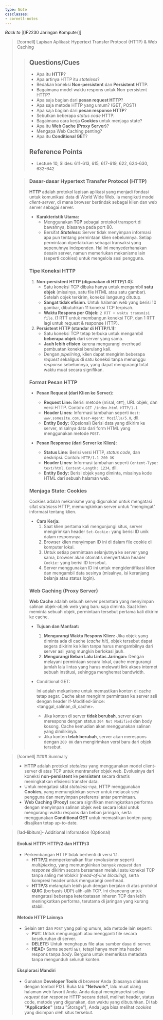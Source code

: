 ```yaml
---
type: Note
cssclasses:
- cornell-notes
---
```


_Back to_ [[IF2230 Jaringan Komputer]]

> [!cornell] Lapisan Aplikasi: Hypertext Transfer Protocol (HTTP) & Web Caching
> 
> > ## Questions/Cues
> > 
> > - Apa itu **HTTP**?
> > - Apa artinya HTTP itu _stateless_?
> > - Bedakan koneksi **Non-persistent** dan **Persistent** HTTP.
> > - Bagaimana model waktu respons untuk Non-persistent HTTP?
> > - Apa saja bagian dari **pesan request HTTP**?
> > - Apa saja metode HTTP yang umum? (GET, POST)
> > - Apa saja bagian dari **pesan response HTTP**?
> > - Sebutkan beberapa _status code_ HTTP.
> > - Bagaimana cara kerja **Cookies** untuk menjaga state?
> > - Apa itu **Web Cache (Proxy Server)**?
> > - Mengapa Web Caching penting?
> > - Apa itu **Conditional GET**?
> > 
> > ## Reference Points
> > 
> > - Lecture 10, Slides: 611-613, 615, 617-619, 622, 624-630, 632-642
> 
> > ### Dasar-dasar Hypertext Transfer Protocol (HTTP)
> > 
> > **HTTP** adalah protokol lapisan aplikasi yang menjadi fondasi untuk komunikasi data di World Wide Web. Ia mengikuti model _client-server_, di mana browser bertindak sebagai klien dan web server sebagai server.
> > 
> > - **Karakteristik Utama:**
> >     - Menggunakan **TCP** sebagai protokol transport di bawahnya, biasanya pada port 80.
> >     - Bersifat _**Stateless**_: Server tidak menyimpan informasi apa pun tentang permintaan klien sebelumnya. Setiap permintaan diperlakukan sebagai transaksi yang sepenuhnya independen. Hal ini menyederhanakan desain server, namun memerlukan mekanisme lain (seperti cookies) untuk mengelola sesi pengguna.
> > 
> > ### Tipe Koneksi HTTP
> > 
> > 1. **Non-persistent HTTP (digunakan di HTTP/1.0):**
> >     - Satu koneksi TCP dibuka hanya untuk mengambil **satu objek** (misalnya, satu file HTML atau satu gambar). Setelah objek terkirim, koneksi langsung ditutup.
> >     - **Sangat tidak efisien.** Untuk halaman web yang berisi 10 gambar, dibutuhkan 11 koneksi TCP terpisah.
> >     - **Waktu Respons per Objek:** `2 RTT + waktu transmisi file`. (1 RTT untuk membangun koneksi TCP, dan 1 RTT lagi untuk request & response HTTP).
> > 2. **Persistent HTTP (standar di HTTP/1.1):**
> >     - Satu koneksi TCP tetap terbuka untuk mengambil **beberapa objek** dari server yang sama.
> >     - **Jauh lebih efisien** karena mengurangi overhead pembuatan koneksi berulang kali.
> >     - Dengan _pipelining_, klien dapat mengirim beberapa _request_ sekaligus di satu koneksi tanpa menunggu _response_ sebelumnya, yang dapat mengurangi total waktu muat secara signifikan.
> > 
> > ### Format Pesan HTTP
> > 
> > - **Pesan Request (dari Klien ke Server):**
> >     
> >     - **Request Line:** Berisi metode (misal, `GET`), URL objek, dan versi HTTP. Contoh: `GET /index.html HTTP/1.1`
> >     - **Header Lines:** Informasi tambahan seperti `Host: www.somesite.com`, `User-Agent: Mozilla/5.0`, dll.
> >     - **Entity Body:** (Opsional) Berisi data yang dikirim ke server, misalnya data dari form HTML yang menggunakan metode `POST`.
> > - **Pesan Response (dari Server ke Klien):**
> >     
> >     - **Status Line:** Berisi versi HTTP, _status code_, dan deskripsi. Contoh: `HTTP/1.1 200 OK`
> >     - **Header Lines:** Informasi tambahan seperti `Content-Type: text/html`, `Content-Length: 1234`, dll.
> >     - **Entity Body:** Berisi objek yang diminta, misalnya kode HTML dari sebuah halaman web.
> > 
> > ### Menjaga State: Cookies
> > 
> > Cookies adalah mekanisme yang digunakan untuk mengatasi sifat _stateless_ HTTP, memungkinkan server untuk "mengingat" informasi tentang klien.
> > 
> > - **Cara Kerja:**
> >     1. Saat klien pertama kali mengunjungi situs, server mengirimkan header `Set-Cookie:` yang berisi ID unik dalam responsnya.
> >     2. Browser klien menyimpan ID ini di dalam file cookie di komputer lokal.
> >     3. Untuk setiap permintaan selanjutnya ke server yang sama, browser akan otomatis menyertakan header `Cookie:` yang berisi ID tersebut.
> >     4. Server menggunakan ID ini untuk mengidentifikasi klien dan mengambil data sesinya (misalnya, isi keranjang belanja atau status login).
> > 
> > ### Web Caching (Proxy Server)
> > 
> > **Web Cache** adalah sebuah server perantara yang menyimpan salinan objek-objek web yang baru saja diminta. Saat klien meminta sebuah objek, permintaan tersebut pertama kali dikirim ke cache.
> > 
> > - **Tujuan dan Manfaat:**
> >     
> >     1. **Mengurangi Waktu Respons Klien:** Jika objek yang diminta ada di cache (_cache hit_), objek tersebut dapat segera dikirim ke klien tanpa harus mengambilnya dari server asli yang mungkin berlokasi jauh.
> >     2. **Mengurangi Beban Lalu Lintas Jaringan:** Dengan melayani permintaan secara lokal, cache mengurangi jumlah lalu lintas yang harus melewati link akses internet sebuah institusi, sehingga menghemat bandwidth.
> > - Conditional GET:
> >     
> >     Ini adalah mekanisme untuk memastikan konten di cache tetap segar. Cache akan mengirim permintaan ke server asli dengan header If-Modified-Since: <tanggal_salinan_di_cache>.
> >     
> >     - Jika konten di server **tidak berubah**, server akan merespons dengan status `304 Not Modified` dan body kosong. Cache kemudian akan menggunakan salinan yang dimilikinya.
> >     - Jika konten **telah berubah**, server akan merespons dengan `200 OK` dan mengirimkan versi baru dari objek tersebut.

> [!cornell] #### Summary
> 
> - **HTTP** adalah protokol _stateless_ yang menggunakan model client-server di atas TCP untuk mentransfer objek web. Evolusinya dari koneksi **non-persistent** ke **persistent** secara drastis meningkatkan efisiensi transfer data.
> - Untuk mengatasi sifat _stateless_-nya, HTTP menggunakan **Cookies**, yang memungkinkan server untuk melacak sesi pengguna dan menyimpan preferensi antar permintaan.
> - **Web Caching (Proxy)** secara signifikan meningkatkan performa dengan menyimpan salinan objek web secara lokal untuk mengurangi waktu respons dan beban jaringan, serta menggunakan **Conditional GET** untuk memastikan konten yang disajikan tetap up-to-date.

> [!ad-libitum]- Additional Information (Optional)
> 
> #### Evolusi HTTP: HTTP/2 dan HTTP/3
> 
> - Perkembangan HTTP tidak berhenti di versi 1.1.
>     - **HTTP/2** memperkenalkan fitur revolusioner seperti _multiplexing_, yang memungkinkan banyak _request_ dan _response_ dikirim secara bersamaan melalui satu koneksi TCP tanpa saling memblokir (_head-of-line blocking_), serta kompresi header untuk mengurangi overhead.
>     - **HTTP/3** melangkah lebih jauh dengan berjalan di atas protokol **QUIC** (berbasis UDP) alih-alih TCP. Ini dirancang untuk mengatasi beberapa keterbatasan inheren TCP dan lebih meningkatkan performa, terutama di jaringan yang kurang stabil.
> 
> #### Metode HTTP Lainnya
> 
> - Selain `GET` dan `POST` yang paling umum, ada metode lain seperti:
>     - **PUT:** Untuk mengunggah atau mengganti file secara keseluruhan di server.
>     - **DELETE:** Untuk menghapus file atau sumber daya di server.
>     - **HEAD:** Sama seperti `GET`, tetapi hanya meminta header respons tanpa _body_. Berguna untuk memeriksa metadata tanpa mengunduh seluruh konten.
> 
> #### Eksplorasi Mandiri
> 
> - Gunakan **Developer Tools** di browser Anda (biasanya diakses dengan tombol F12). Buka tab **"Network"**, lalu muat ulang halaman web favorit Anda. Anda dapat menginspeksi setiap _request_ dan _response_ HTTP secara detail, melihat header, status code, metode yang digunakan, dan waktu yang dibutuhkan. Di tab **"Application"** (atau "Storage"), Anda juga bisa melihat _cookies_ yang disimpan oleh situs tersebut.